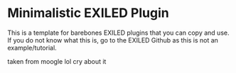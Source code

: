 # Minimalistic EXILED Plugin
This is a template for barebones EXILED
plugins that you can copy and use.
If you do not know what this is, go to the
EXILED Github as this is not an example/tutorial.


taken from moogle lol cry about it
